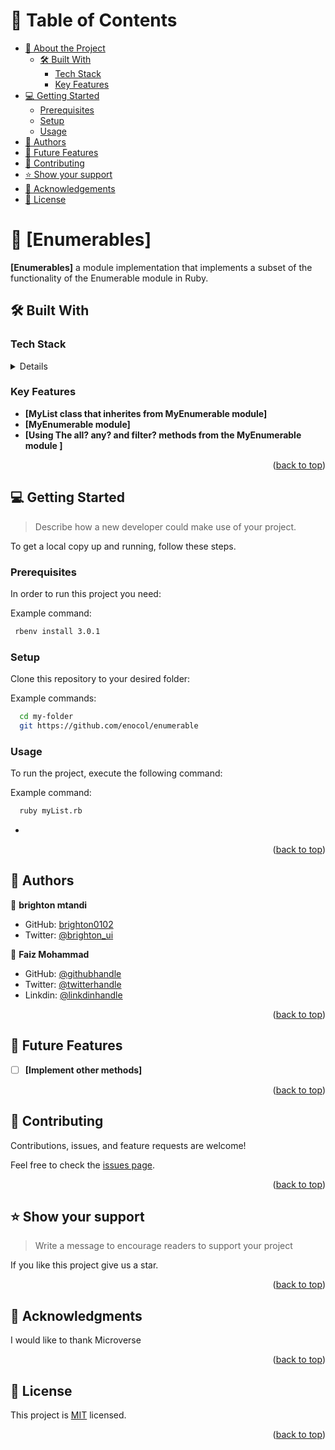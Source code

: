 
<a name="readme-top"></a>

# 📗 Table of Contents

- [📖 About the Project](#about-project)
  - [🛠 Built With](#built-with)
    - [Tech Stack](#tech-stack)
    - [Key Features](#key-features)
- [💻 Getting Started](#getting-started)
  - [Prerequisites](#prerequisites)
  - [Setup](#setup)
  - [Usage](#usage)
- [👥 Authors](#authors)
- [🔭 Future Features](#future-features)
- [🤝 Contributing](#contributing)
- [⭐️ Show your support](#support)
- [🙏 Acknowledgements](#acknowledgements)
- [📝 License](#license)

# 📖 [Enumerables] <a name="Enumerables"></a>

**[Enumerables]** a module implementation that implements a subset of the functionality of the Enumerable module in Ruby.

## 🛠 Built With <a name="built-with"></a>

### Tech Stack <a name="tech-stack"></a>

<details>
  <ul>
    <li><a href="https://www.ruby-lang.org/en/">Ruby</a></li>
  </ul>
</details>

### Key Features <a name="key-features"></a>

- **[MyList class that inherites from MyEnumerable module]**
- **[MyEnumerable module]**
- **[Using The all? any? and filter? methods from the MyEnumerable module ]**

<p align="right">(<a href="#readme-top">back to top</a>)</p>

## 💻 Getting Started <a name="getting-started"></a>

> Describe how a new developer could make use of your project.

To get a local copy up and running, follow these steps.

### Prerequisites

In order to run this project you need:

Example command:

```sh
 rbenv install 3.0.1
```

### Setup

Clone this repository to your desired folder:

Example commands:

```sh
  cd my-folder
  git https://github.com/enocol/enumerable
```

### Usage

To run the project, execute the following command:

Example command:

```sh
  ruby myList.rb
```

-

<p align="right">(<a href="#readme-top">back to top</a>)</p>

## 👥 Authors <a name="authors"></a>

👤 **brighton mtandi**

- GitHub: [brighton0102](htpps://github.com/brighton0102)
- Twitter: [@brighton_ui](https://twitter.com/brighton_ui)

👤 **Faiz Mohammad**

- GitHub: [@githubhandle](https://github.com/the-faizmohammad)
- Twitter: [@twitterhandle](https://twitter.com/FaizMoh58742600)
- Linkdin: [@linkdinhandle](https://www.linkedin.com/in/faiz-mohammad-967354142/)


<p align="right">(<a href="#readme-top">back to top</a>)</p>

## 🔭 Future Features <a name="future-features"></a>

- [ ] **[Implement other methods]**

<p align="right">(<a href="#readme-top">back to top</a>)</p>

## 🤝 Contributing <a name="contributing"></a>

Contributions, issues, and feature requests are welcome!

Feel free to check the [issues page](https://github.com/the-faizmohammad/ruby-enumerable/issues).

<p align="right">(<a href="#readme-top">back to top</a>)</p>

## ⭐️ Show your support <a name="support"></a>

> Write a message to encourage readers to support your project

If you like this project give us a star.

<p align="right">(<a href="#readme-top">back to top</a>)</p>

## 🙏 Acknowledgments <a name="acknowledgements"></a>

I would like to thank Microverse

<p align="right">(<a href="#readme-top">back to top</a>)</p>

## 📝 License <a name="license"></a>

This project is [MIT](https://github.com/the-faizmohammad/ruby-enumerable/blob/enumerable-list/LICENSE) licensed.

<p align="right">(<a href="#readme-top">back to top</a>)</p>

